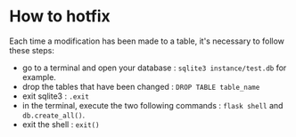 # How to hotfix
Each time a modification has been made to a table, it's necessary to follow these steps:
- go to a terminal and open your database : `sqlite3 instance/test.db` for example.
- drop the tables that have been changed : `DROP TABLE table_name`
- exit sqlite3 : `.exit`
- in the terminal, execute the two following commands : `flask shell` and `db.create_all()`. 
- exit the shell : `exit()`

